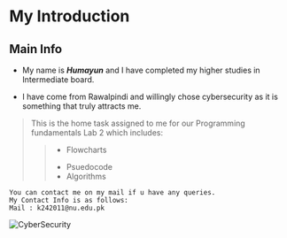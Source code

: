 # My Introduction
## Main Info
- My name is ***Humayun*** and I have completed my higher studies in Intermediate board.
+ I have come from Rawalpindi and willingly chose cybersecurity as it is something that truly attracts me.
> This is the home task assigned to me for our Programming fundamentals Lab 2 which includes:
>> + Flowcharts
>> - Psuedocode
>> - Algorithms

```
You can contact me on my mail if u have any queries.
My Contact Info is as follows: 
Mail : k242011@nu.edu.pk
```

![CyberSecurity](https://www.shutterstock.com/image-vector/abstract-banner-cyber-security-3d-600nw-2132246277.jpg)
